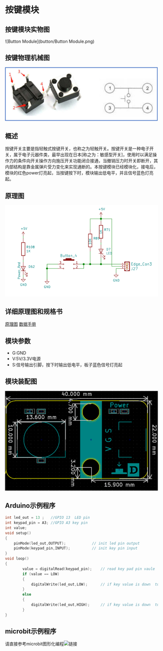 # 按键模块

## 按键模块实物图

![Button Module](button/Button Module.png)

## 按键物理机械图

![图片1](button/structure.png)

##  概述

​        按键开关主要是指轻触式按键开关，也称之为轻触开关。按键开关是一种电子开关，属于电子元器件类，最早出现在日本[称之为：敏感型开关]，使用时以满足操作力的条件向开关操作方向施压开关功能闭合接通，当撤销压力时开关即断开，其内部结构是靠金属弹片受力变化来实现通断的。
​        本按键模块已经模块化，接电后，模块的红色power灯亮起，当按键按下时，模块输出低电平，并且信号蓝色灯亮起。

## 原理图

![原理图](button/schematic.png)

## 详细原理图和规格书

 [原理图](button/schematic.pdf) 
 [数据手册](button/button_datesheet.pdf) 

## 模块参数

* G:GND
* V:5V/3.3V电源
* S:信号输出引脚，按下时输出低电平，板子蓝色信号灯亮起

## 模块装配图

![assembly](button/assembly_drawing.png)

## Arduino示例程序

```c
int led_out = 13 ;   //GPIO 13  LED pin
int keypad_pin = A3; //GPIO A3 key pin
int value;
void setup()
{
    pinMode(led_out,OUTPUT);            // init led pin output
    pinMode(keypad_pin,INPUT);          // init key pin input
}
void loop()
{
        value = digitalRead(keypad_pin);    // read key pad pin vaule
        if (value == LOW)
        {
            digitalWrite(led_out,LOW);      // if key value is down  turn on LED
        }
        else
        {
            digitalWrite(led_out,HIGH);     // if key value is down  turn off LED
        }
}
```
## microbit示例程序
请直接参考microbit图形化编程![链接](https://github.com/emakefun/pxt-sensorbit)

